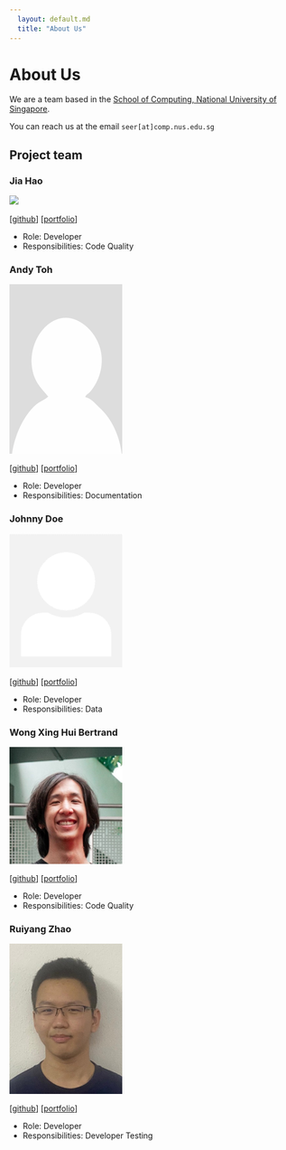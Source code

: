 ```yaml
---
  layout: default.md
  title: "About Us"
---
```


# About Us

We are a team based in the [School of Computing, National University of Singapore](http://www.comp.nus.edu.sg).

You can reach us at the email `seer[at]comp.nus.edu.sg`

## Project team

### Jia Hao

<img src="images/jh.png" width="200px">

[[github](https://github.com/j-hta-n)]
[[portfolio](team/johndoe.md)]

* Role: Developer
* Responsibilities: Code Quality

### Andy Toh

<img src="images/andytoh1.png" width="200px">

[[github](http://github.com/andytoh1)]
[[portfolio](team/andytoh1.md)]

* Role: Developer
* Responsibilities: Documentation

### Johnny Doe

<img src="images/johndoe.png" width="200px">

[[github](http://github.com/johndoe)] [[portfolio](team/johndoe.md)]

* Role: Developer
* Responsibilities: Data

### Wong Xing Hui Bertrand

<img src="images/peasantbird.png" width="200px">

[[github](http://github.com/peasantbird)]
[[portfolio](team/peasantbird.md)]

* Role: Developer
* Responsibilities: Code Quality

### Ruiyang Zhao

<img src="images/ruiyang.png" width="200px">

[[github](http://github.com/ruiyangzh)]
[[portfolio](team/ruiyang.md)]

* Role: Developer
* Responsibilities: Developer Testing
